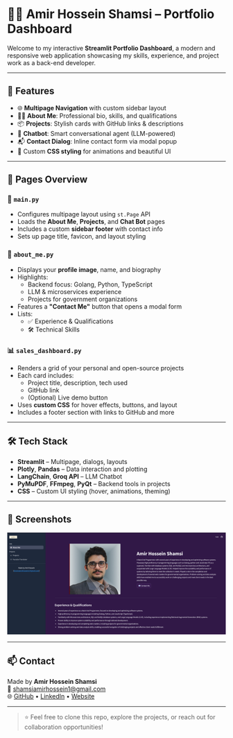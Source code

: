 # 🧑‍💻 Amir Hossein Shamsi – Portfolio Dashboard

Welcome to my interactive **Streamlit Portfolio Dashboard**, a modern and responsive web application showcasing my skills, experience, and project work as a back-end developer.

---

## 🚀 Features

- 🌐 **Multipage Navigation** with custom sidebar layout
- 👨‍💼 **About Me**: Professional bio, skills, and qualifications
- 📦 **Projects**: Stylish cards with GitHub links & descriptions
- 🤖 **Chatbot**: Smart conversational agent (LLM-powered)
- 📬 **Contact Dialog**: Inline contact form via modal popup
- 🎨 Custom **CSS styling** for animations and beautiful UI

---

## 📂 Pages Overview

### 📄 `main.py`

- Configures multipage layout using `st.Page` API
- Loads the **About Me**, **Projects**, and **Chat Bot** pages
- Includes a custom **sidebar footer** with contact info
- Sets up page title, favicon, and layout styling

### 👤 `about_me.py`

- Displays your **profile image**, name, and biography
- Highlights:
  - Backend focus: Golang, Python, TypeScript
  - LLM & microservices experience
  - Projects for government organizations
- Features a **"Contact Me"** button that opens a modal form
- Lists:
  - ✅ Experience & Qualifications
  - 🛠️ Technical Skills

### 📊 `sales_dashboard.py`

- Renders a grid of your personal and open-source projects
- Each card includes:
  - Project title, description, tech used
  - GitHub link
  - (Optional) Live demo button
- Uses **custom CSS** for hover effects, buttons, and layout
- Includes a footer section with links to GitHub and more

---

## 🛠 Tech Stack

- **Streamlit** – Multipage, dialogs, layouts
- **Plotly**, **Pandas** – Data interaction and plotting
- **LangChain**, **Groq API** – LLM Chatbot
- **PyMuPDF**, **FFmpeg**, **PyQt** – Backend tools in projects
- **CSS** – Custom UI styling (hover, animations, theming)

---

## 📸 Screenshots

![Dashboard UI](assets/sampel.png)

---

## 📫 Contact

Made by **Amir Hossein Shamsi**  
📧 [shamsiamirhossein1@gmail.com](mailto:shamsiamirhossein1@gmail.com)  
🌐 [GitHub](https://github.com/Amir-Hossein-shamsi) • [LinkedIn](#) • [Website](#)

---

> ⭐ Feel free to clone this repo, explore the projects, or reach out for collaboration opportunities!
